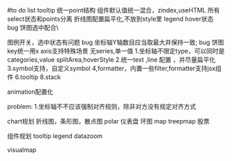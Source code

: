 #to do list 
tooltip  统一point结构
组件默认值统一混合，zindex,useHTML
所有select状态和points分离
折线图配置扁平化,不放到style里
legend hover状态
bug 饼图选中配合\

图例开关，选中状态有问题
bug  坐标轴Y轴数目应当取最大并保持一致;
bug 饼图key统一用x
axis支持特殊场景  无series,单一值 
1.坐标轴不限定type，可以同时是categories,value
splitArea,hoverStyle
2.统一text ,line 配置 ，并尽量扁平化
3.symbol支持，自定义symbol
4,formatter，内置一些filter,formatter支持jsx组件
6.tooltip
8.stack

animation配置化


problem:
1.坐标轴不不应该强制对齐规则，除非对方没有规定对齐方式

chart规划
折线图，条形图，散点图
polar
仪表盘
环图
map
treepmap
股票

组件规划
tooltip
legend
datazoom


visualmap
